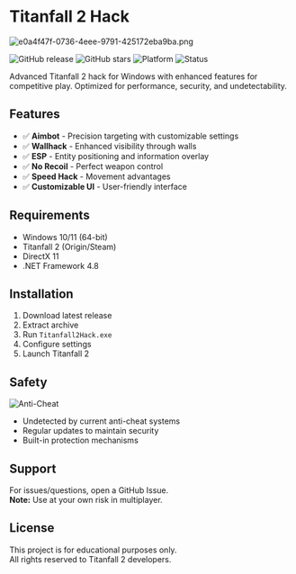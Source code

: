 # Titanfall 2 Hack

![e0a4f47f-0736-4eee-9791-425172eba9ba.png](https://i.postimg.cc/05LM1bYD/e0a4f47f-0736-4eee-9791-425172eba9ba.png)

![GitHub release](https://img.shields.io/github/release-date/titanfall-2-hack/titanfall-2-hack?label=Release%20Date&style=flat-square)
![GitHub stars](https://img.shields.io/github/stars/titanfall-2-hack/titanfall-2-hack?style=flat-square)
![Platform](https://img.shields.io/badge/Platform-Windows-blue?style=flat-square)
![Status](https://img.shields.io/badge/Status-Active-brightgreen?style=flat-square)

Advanced Titanfall 2 hack for Windows with enhanced features for competitive play. Optimized for performance, security, and undetectability.

## Features

- ✅ **Aimbot** - Precision targeting with customizable settings
- ✅ **Wallhack** - Enhanced visibility through walls
- ✅ **ESP** - Entity positioning and information overlay
- ✅ **No Recoil** - Perfect weapon control
- ✅ **Speed Hack** - Movement advantages
- ✅ **Customizable UI** - User-friendly interface

## Requirements

- Windows 10/11 (64-bit)
- Titanfall 2 (Origin/Steam)
- DirectX 11
- .NET Framework 4.8

## Installation

1. Download latest release
2. Extract archive
3. Run `Titanfall2Hack.exe`
4. Configure settings
5. Launch Titanfall 2

## Safety

![Anti-Cheat](https://img.shields.io/badge/Anti--Cheat-Protected-green?style=flat-square)

- Undetected by current anti-cheat systems
- Regular updates to maintain security
- Built-in protection mechanisms

## Support

For issues/questions, open a GitHub Issue.  
**Note:** Use at your own risk in multiplayer.

## License

This project is for educational purposes only.  
All rights reserved to Titanfall 2 developers.